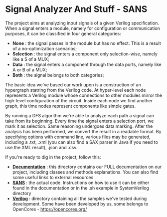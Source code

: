 # Signal Analyzer And Stuff - SANS

The project aims at analyzing input signals of a given Verilog specification. When a signal enters a module, namely for configuration or communication purposes, it can be classified in four general categories:

*   **None**        :   the signal passes in the module but has no effect. This is a result of a no-optimization scenarios;
*   **Selection**   :   the signal enters a component only selection-wise, namely like a S of a MUX;
*   **Data**        :   the signal enters a component through the data ports, namely like A or B of a MUX;
*   **Both**        :   the signal belongs to both categories;

The basic idea we've based our work upon is a construction of an hypergraph statring from the Verilog code.
At hyper-level each node represents a Verilog module whose connections to other modules mirror the high-level configuration of the circuit.
Inside each node we find another graph, this time nodes represent components like simple gates.

By running a DFS algorithm we're able to analyze each path a signal can take from its beginning. Every time the signal enters a selection port, we mark it as selection. Same reasoning undergoes data marking.
After the analysis has been performed, we convert the result in a readable format. By specifying options with command line, various files may be generated, including a .txt, .xml (you can also find a SAX parser in Java if you need to use the XML result), .json and .csv.


If you're ready to dig in the project, follow this:

*   [**Documentation**](Documentation)   :   this directory contains our FULL documentation on our project, including classes and methods explanations. You can also find some useful links to external resources
*   [**SANS**](SANS)            :   the actual code. Instructions on how to use it can be either found in the documentation or in the .sh example in SystemVerilog directory
*   [**Verilog**](Verilog)         :   directory containing all the samples we've tested during development. Some have been developed by us, some belongs to OpenCores - https://opencores.org/